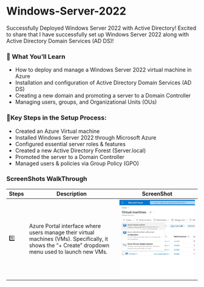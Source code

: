 # Windows-Server-2022
Successfully Deployed Windows Server 2022 with Active Directory! 
Excited to share that I have successfully set up Windows Server 2022 along with Active Directory Domain Services (AD DS)! 

### 🧠 What You’ll Learn
- How to deploy and manage a Windows Server 2022 virtual machine in Azure
- Installation and configuration of Active Directory Domain Services (AD DS)
- Creating a new domain and promoting a server to a Domain Controller
- Managing users, groups, and Organizational Units (OUs)

### 🔹Key Steps in the Setup Process:
- Created an Azure Virtual machine
- Installed Windows Server 2022 through Microsoft Azure
- Configured essential server roles & features
- Created a new Active Directory Forest (Server.local)
- Promoted the server to a Domain Controller
- Managed users & policies via Group Policy (GPO)

### ScreenShots WalkThrough
| Steps | Description | ScreenShot |
|-------|-------------|------------|
|  1️⃣  | Azure Portal interface where users manage their virtual machines (VMs). Specifically, it shows the “+ Create” dropdown menu used to launch new VMs. | ![Image Alt](https://github.com/Shaifalim02/Windows_Server_2022/blob/e03ed71dbbb8ded16b5a9750147409c735403922/image.jpeg) |

